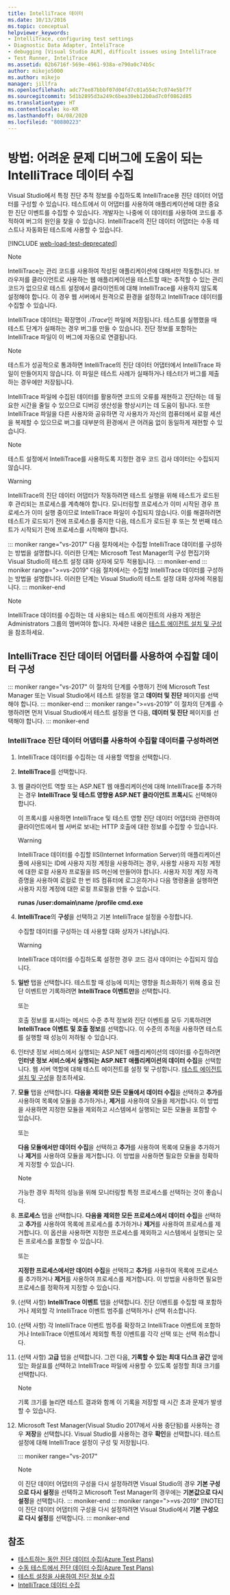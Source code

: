 ```yaml
---
title: IntelliTrace 데이터
ms.date: 10/13/2016
ms.topic: conceptual
helpviewer_keywords:
- IntelliTrace, configuring test settings
- Diagnostic Data Adapter, InteliTrace
- debugging [Visual Studio ALM], difficult issues using IntelliTrace
- Test Runner, InteliTrace
ms.assetid: 02b6716f-569e-4961-938a-e790a0c74b5c
author: mikejo5000
ms.author: mikejo
manager: jillfra
ms.openlocfilehash: adc77ee87bbbf07d04fd7c01a554c7c074e5bf7f
ms.sourcegitcommit: 5d1b2895d3a249c6bea30eb12b0ad7c0f0862d85
ms.translationtype: HT
ms.contentlocale: ko-KR
ms.lasthandoff: 04/08/2020
ms.locfileid: "80880223"
---
```

# <a name="how-to-collect-intellitrace-data-to-help-debug-difficult-issues"></a>방법: 어려운 문제 디버그에 도움이 되는 IntelliTrace 데이터 수집

Visual Studio에서 특정 진단 추적 정보를 수집하도록 IntelliTrace용 진단 데이터 어댑터를 구성할 수 있습니다. 테스트에서 이 어댑터를 사용하여 애플리케이션에 대한 중요한 진단 이벤트를 수집할 수 있습니다. 개발자는 나중에 이 데이터를 사용하여 코드를 추적하여 버그의 원인을 찾을 수 있습니다. IntelliTrace의 진단 데이터 어댑터는 수동 테스트나 자동화된 테스트에 사용할 수 있습니다.

[!INCLUDE [web-load-test-deprecated](includes/web-load-test-deprecated.md)]

> [!NOTE]
> IntelliTrace는 관리 코드를 사용하여 작성된 애플리케이션에 대해서만 작동합니다. 브라우저를 클라이언트로 사용하는 웹 애플리케이션을 테스트할 때는 추적할 수 있는 관리 코드가 없으므로 테스트 설정에서 클라이언트에 대해 IntelliTrace를 사용하지 않도록 설정해야 합니다. 이 경우 웹 서버에서 원격으로 환경을 설정하고 IntelliTrace 데이터를 수집할 수 있습니다.

IntelliTrace 데이터는 확장명이 *.iTrace*인 파일에 저장됩니다. 테스트를 실행했을 때 테스트 단계가 실패하는 경우 버그를 만들 수 있습니다. 진단 정보를 포함하는 IntelliTrace 파일이 이 버그에 자동으로 연결됩니다.

> [!NOTE]
> 테스트가 성공적으로 통과하면 IntelliTrace의 진단 데이터 어댑터에서 IntelliTrace 파일이 만들어지지 않습니다. 이 파일은 테스트 사례가 실패하거나 테스터가 버그를 제출하는 경우에만 저장됩니다.

IntelliTrace 파일에 수집된 데이터를 활용하면 코드의 오류를 재현하고 진단하는 데 필요한 시간을 줄일 수 있으므로 디버깅 생산성을 향상시키는 데 도움이 됩니다. 또한 IntelliTrace 파일을 다른 사용자와 공유하면 각 사용자가 자신의 컴퓨터에서 로컬 세션을 복제할 수 있으므로 버그를 대부분의 환경에서 큰 어려움 없이 동일하게 재현할 수 있습니다.

> [!NOTE]
> 테스트 설정에서 IntelliTrace를 사용하도록 지정한 경우 코드 검사 데이터는 수집되지 않습니다.

> [!WARNING]
> IntelliTrace의 진단 데이터 어댑터가 작동하려면 테스트 실행을 위해 테스트가 로드된 후 관리되는 프로세스를 계측해야 합니다. 모니터링할 프로세스가 이미 시작된 경우 프로세스가 이미 실행 중이므로 IntelliTrace 파일이 수집되지 않습니다. 이를 해결하려면 테스트가 로드되기 전에 프로세스를 중지한 다음, 테스트가 로드된 후 또는 첫 번째 테스트가 시작되기 전에 프로세스를 시작해야 합니다.

::: moniker range="vs-2017"
다음 절차에서는 수집할 IntelliTrace 데이터를 구성하는 방법을 설명합니다. 이러한 단계는 Microsoft Test Manager의 구성 편집기와 Visual Studio의 테스트 설정 대화 상자에 모두 적용됩니다.
::: moniker-end
::: moniker range=">=vs-2019"
다음 절차에서는 수집할 IntelliTrace 데이터를 구성하는 방법을 설명합니다. 이러한 단계는 Visual Studio의 테스트 설정 대화 상자에 적용됩니다.
::: moniker-end

> [!NOTE]
> IntelliTrace 데이터를 수집하는 데 사용되는 테스트 에이전트의 사용자 계정은 Administrators 그룹의 멤버여야 합니다. 자세한 내용은 [테스트 에이전트 설치 및 구성](../test/lab-management/install-configure-test-agents.md)을 참조하세요.

## <a name="configure-the-data-to-collect-with-the-intellitrace-diagnostic-data-adapter"></a>IntelliTrace 진단 데이터 어댑터를 사용하여 수집할 데이터 구성

::: moniker range="vs-2017"
이 절차의 단계를 수행하기 전에 Microsoft Test Manager 또는 Visual Studio에서 테스트 설정을 열고 **데이터 및 진단** 페이지를 선택해야 합니다.
::: moniker-end
::: moniker range=">=vs-2019"
이 절차의 단계를 수행하려면 먼저 Visual Studio에서 테스트 설정을 연 다음, **데이터 및 진단** 페이지를 선택해야 합니다.
::: moniker-end

### <a name="to-configure-the-data-to-collect-with-the-intellitrace-diagnostic-data-adapter"></a>IntelliTrace 진단 데이터 어댑터를 사용하여 수집할 데이터를 구성하려면

1. IntelliTrace 데이터를 수집하는 데 사용할 역할을 선택합니다.

2. **IntelliTrace**를 선택합니다.

3. 웹 클라이언트 역할 또는 ASP.NET 웹 애플리케이션에 대해 IntelliTrace를 추가하는 경우 **IntelliTrace 및 테스트 영향용 ASP.NET 클라이언트 프록시**도 선택해야 합니다.

     이 프록시를 사용하면 IntelliTrace 및 테스트 영향 진단 데이터 어댑터와 관련하여 클라이언트에서 웹 서버로 보내는 HTTP 호출에 대한 정보를 수집할 수 있습니다.

    > [!WARNING]
    > IntelliTrace 데이터를 수집할 IIS(Internet Information Server)의 애플리케이션 풀에 사용되는 ID에 사용자 지정 계정을 사용하려는 경우, 사용할 사용자 지정 계정에 대한 로컬 사용자 프로필을 IIS 머신에 만들어야 합니다. 사용자 지정 계정 자격 증명을 사용하여 로컬로 한 번 IIS 컴퓨터에 로그온하거나 다음 명령줄을 실행하면 사용자 지정 계정에 대한 로컬 프로필을 만들 수 있습니다.
    >
    > **runas /user:domain\name /profile cmd.exe**

4. **IntelliTrace**의 **구성**을 선택하고 기본 IntelliTrace 설정을 수정합니다.

     수집할 데이터를 구성하는 데 사용할 대화 상자가 나타납니다.

    > [!WARNING]
    > IntelliTrace 데이터를 수집하도록 설정한 경우 코드 검사 데이터는 수집되지 않습니다.

5. **일반** 탭을 선택합니다. 테스트할 때 성능에 미치는 영향을 최소화하기 위해 중요 진단 이벤트만 기록하려면 **IntelliTrace 이벤트만**을 선택합니다.

     또는

     호출 정보를 표시하는 메서드 수준 추적 정보와 진단 이벤트를 모두 기록하려면 **IntelliTrace 이벤트 및 호출 정보**를 선택합니다. 이 수준의 추적을 사용하면 테스트를 실행할 때 성능이 저하될 수 있습니다.

6. 인터넷 정보 서비스에서 실행되는 ASP.NET 애플리케이션의 데이터를 수집하려면 **인터넷 정보 서비스에서 실행되는 ASP.NET 애플리케이션의 데이터 수집**을 선택합니다. 웹 서버 역할에 대해 테스트 에이전트를 설정 및 구성합니다. [테스트 에이전트 설치 및 구성](../test/lab-management/install-configure-test-agents.md)을 참조하세요.

7. **모듈** 탭을 선택합니다. **다음을 제외한 모든 모듈에서 데이터 수집**을 선택하고 **추가**를 사용하여 목록에 모듈을 추가하거나, **제거**를 사용하여 모듈을 제거합니다. 이 방법을 사용하면 지정한 모듈을 제외하고 시스템에서 실행되는 모든 모듈을 포함할 수 있습니다.

     또는

     **다음 모듈에서만 데이터 수집**을 선택하고 **추가**를 사용하여 목록에 모듈을 추가하거나 **제거**를 사용하여 모듈을 제거합니다. 이 방법을 사용하면 필요한 모듈을 정확하게 지정할 수 있습니다.

    > [!NOTE]
    > 가능한 경우 최적의 성능을 위해 모니터링할 특정 프로세스를 선택하는 것이 좋습니다.

8. **프로세스** 탭을 선택합니다. **다음을 제외한 모든 프로세스에서 데이터 수집**을 선택하고 **추가**를 사용하여 목록에 프로세스를 추가하거나 **제거**를 사용하여 프로세스를 제거합니다. 이 옵션을 사용하면 지정한 프로세스를 제외하고 시스템에서 실행되는 모든 프로세스를 포함할 수 있습니다.

     또는

     **지정한 프로세스에서만 데이터 수집**을 선택하고 **추가**를 사용하여 목록에 프로세스를 추가하거나 **제거**를 사용하여 프로세스를 제거합니다. 이 방법을 사용하면 필요한 프로세스를 정확하게 지정할 수 있습니다.

9. (선택 사항) **IntelliTrace 이벤트** 탭을 선택합니다. 진단 이벤트를 수집할 때 포함하거나 제외할 각 IntelliTrace 이벤트 범주를 선택하거나 선택 취소합니다.

10. (선택 사항) 각 IntelliTrace 이벤트 범주를 확장하고 IntelliTrace 이벤트에 포함하거나 IntelliTrace 이벤트에서 제외할 특정 이벤트를 각각 선택 또는 선택 취소합니다.

11. (선택 사항) **고급** 탭을 선택합니다. 그런 다음, **기록할 수 있는 최대 디스크 공간** 옆에 있는 화살표를 선택하고 IntelliTrace 파일에 사용할 수 있도록 설정할 최대 크기를 선택합니다.

    > [!NOTE]
    > 기록 크기를 늘리면 테스트 결과와 함께 이 기록을 저장할 때 시간 초과 문제가 발생할 수 있습니다.

12. Microsoft Test Manager(Visual Studio 2017에서 사용 중단됨)를 사용하는 경우 **저장**을 선택합니다. Visual Studio를 사용하는 경우 **확인**을 선택합니다. 테스트 설정에 대해 IntelliTrace 설정이 구성 및 저장됩니다.

    ::: moniker range="vs-2017"
    > [!NOTE]
    > 이 진단 데이터 어댑터의 구성을 다시 설정하려면 Visual Studio의 경우 **기본 구성으로 다시 설정**을 선택하고 Microsoft Test Manager의 경우에는 **기본값으로 다시 설정**을 선택합니다.
    ::: moniker-end
    ::: moniker range=">=vs-2019"
    > [!NOTE]
    > 이 진단 데이터 어댑터의 구성을 다시 설정하려면 Visual Studio에서 **기본 구성으로 다시 설정**를 선택합니다.
    ::: moniker-end

## <a name="see-also"></a>참조

- [테스트하는 동안 진단 데이터 수집(Azure Test Plans)](/azure/devops/test/collect-diagnostic-data?view=vsts)
- [수동 테스트에서 진단 데이터 수집(Azure Test Plans)](/azure/devops/test/mtm/collect-more-diagnostic-data-in-manual-tests?view=vsts)
- [테스트 설정을 사용하여 진단 정보 수집](../test/collect-diagnostic-information-using-test-settings.md)
- [IntelliTrace 데이터 수집](../test/how-to-collect-intellitrace-data-to-help-debug-difficult-issues.md)
